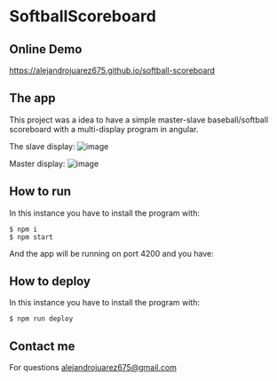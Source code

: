 # SoftballScoreboard

## Online Demo
https://alejandrojuarez675.github.io/softball-scoreboard 

## The app

This project was a idea to have a simple master-slave baseball/softball scoreboard with a multi-display program in angular.

The slave display:
![image](https://user-images.githubusercontent.com/44504154/147501246-1fc5efc8-e221-49b2-98c6-58ab6c962003.png)

Master display:
![image](https://user-images.githubusercontent.com/44504154/147501347-fa191019-b87d-4f37-a953-5ec31fdef7f5.png)

## How to run
In this instance you have to install the program with:

```
$ npm i
$ npm start
```
And the app will be running on port 4200 and you have:

## How to deploy
In this instance you have to install the program with:

```
$ npm run deploy
```

## Contact me

For questions alejandrojuarez675@gmail.com
